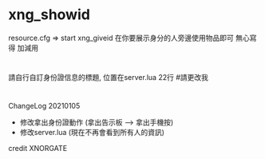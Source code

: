 # xng_showid
resource.cfg => start xng_giveid
在你要展示身分的人旁邊使用物品即可
無心寫得 加減用

# 
請自行自訂身份證信息的標題, 位置在server.lua 22行 #請更改我

#
ChangeLog 20210105

- 修改拿出身份證動作 (拿出告示板 --> 拿出手機按)
- 修改server.lua (現在不再會看到所有人的資訊)

credit XNORGATE
